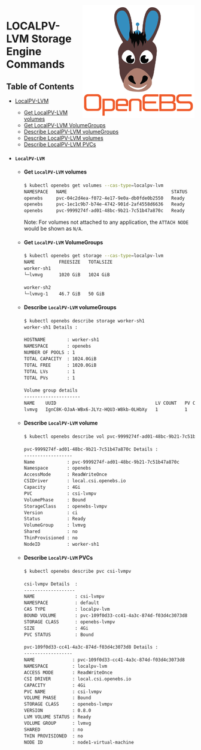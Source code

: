 <img width="300" align="right" alt="OpenEBS Logo" src="https://raw.githubusercontent.com/cncf/artwork/master/projects/openebs/stacked/color/openebs-stacked-color.png" xmlns="http://www.w3.org/1999/html">

# LOCALPV-LVM Storage Engine Commands

## Table of Contents
* [LocalPV-LVM](#localpv-lvm)
    * [Get LocalPV-LVM volumes](#get-localpv-lvm-volumes)
    * [Get LocalPV-LVM VolumeGroups](#get-localpv-lvm-volumegroups)
    * [Describe LocalPV-LVM volumeGroups](#describe-localpv-lvm-volumeGroups)
    * [Describe LocalPV-LVM volumes](#describe-localpv-lvm-volumes)
    * [Describe LocalPV-LVM PVCs](#describe-localpv-lvm-pvcs)

* #### `LocalPV-LVM`
    * #### Get `LocalPV-LVM` volumes
      ```bash
      $ kubectl openebs get volumes --cas-type=localpv-lvm
      NAMESPACE   NAME                                       STATUS   VERSION   CAPACITY   STORAGE CLASS   ATTACHED   ACCESS MODE     ATTACHED NODE
      openebs     pvc-04c2d4ea-f072-4e17-9e0a-db0fde0b2550   Ready    ci        1Gi        lvmpv-sc        Bound      ReadWriteOnce   worker-sh1
      openebs     pvc-1ec1c9b7-b74e-4742-901d-2af4558d6636   Ready    ci        1Gi        openebs-lvmpv   Bound      ReadWriteOnce   worker-sh1
      openebs     pvc-9999274f-ad01-48bc-9b21-7c51b47a870c   Ready    ci        4Gi        openebs-lvmpv   Bound      ReadWriteOnce   worker-sh1
      ```
      Note: For volumes not attached to any application, the `ATTACH NODE` would be shown as `N/A`.
    * #### Get `LocalPV-LVM` VolumeGroups
      ```bash
      $ kubectl openebs get storage --cas-type=localpv-lvm
      NAME         FREESIZE   TOTALSIZE
      worker-sh1              
      └─lvmvg      1020 GiB   1024 GiB
      
      worker-sh2              
      └─lvmvg-1    46.7 GiB   50 GiB
      ```
    * #### Describe `LocalPV-LVM` volumeGroups
      ```bash
      $ kubectl openebs describe storage worker-sh1
      worker-sh1 Details :
    
      HOSTNAME        : worker-sh1
      NAMESPACE       : openebs
      NUMBER OF POOLS : 1
      TOTAL CAPACITY  : 1024.0GiB
      TOTAL FREE      : 1020.0GiB
      TOTAL LVs       : 1
      TOTAL PVs       : 1
    
      Volume group details
      ---------------------
      NAME    UUID                                     LV COUNT   PV COUNT   USED PERCENTAGE
      lvmvg   IgnC8K-OJaA-WBx6-JLYz-HQU3-W8kb-0LHbXy   1          1          0.4%
      ```
    * #### Describe `LocalPV-LVM` volume
      ```bash
      $ kubectl openebs describe vol pvc-9999274f-ad01-48bc-9b21-7c51b47a870c
  
      pvc-9999274f-ad01-48bc-9b21-7c51b47a870c Details :
      ------------------
      Name            : pvc-9999274f-ad01-48bc-9b21-7c51b47a870c
      Namespace       : openebs
      AccessMode      : ReadWriteOnce
      CSIDriver       : local.csi.openebs.io
      Capacity        : 4Gi
      PVC             : csi-lvmpv
      VolumePhase     : Bound
      StorageClass    : openebs-lvmpv
      Version         : ci
      Status          : Ready
      VolumeGroup     : lvmvg
      Shared          : no
      ThinProvisioned : no
      NodeID          : worker-sh1
      ```
    * #### Describe `LocalPV-LVM` PVCs
      ```bash
      $ kubectl openebs describe pvc csi-lvmpv
      
      csi-lvmpv Details  :
      -------------------
      NAME               : csi-lvmpv
      NAMESPACE          : default
      CAS TYPE           : localpv-lvm
      BOUND VOLUME       : pvc-109f0d33-cc41-4a3c-874d-f03d4c3073d8
      STORAGE CLASS      : openebs-lvmpv
      SIZE               : 4Gi
      PVC STATUS         : Bound
      
      pvc-109f0d33-cc41-4a3c-874d-f03d4c3073d8 Details :
      ------------------
      NAME              : pvc-109f0d33-cc41-4a3c-874d-f03d4c3073d8
      NAMESPACE         : localpv-lvm
      ACCESS MODE       : ReadWriteOnce
      CSI DRIVER        : local.csi.openebs.io
      CAPACITY          : 4Gi
      PVC NAME          : csi-lvmpv
      VOLUME PHASE      : Bound
      STORAGE CLASS     : openebs-lvmpv
      VERSION           : 0.8.0
      LVM VOLUME STATUS : Ready
      VOLUME GROUP      : lvmvg
      SHARED            : no
      THIN PROVISIONED  : no
      NODE ID           : node1-virtual-machine
      ``` 
